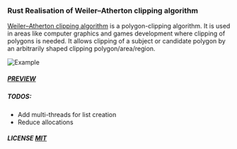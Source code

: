 ### Rust Realisation of Weiler–Atherton clipping algorithm

[Weiler–Atherton clipping algorithm](https://en.wikipedia.org/wiki/Weiler%E2%80%93Atherton_clipping_algorithm) is a polygon-clipping algorithm. 
It is used in areas like computer graphics and games development where clipping of polygons is needed. It allows 
clipping of a subject or candidate polygon by an arbitrarily shaped clipping polygon/area/region.

![Example](http://what-when-how.com/wp-content/uploads/2012/06/tmpc646365_thumb2221.png)

##### [PREVIEW](https://lempiy.github.io/WebAssemply-Clipping/)

##### TODOS:
- Add multi-threads for list creation
- Reduce allocations

##### LICENSE [MIT](LICENSE.md)
